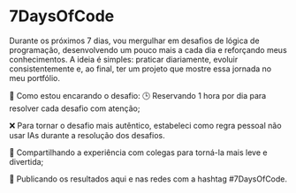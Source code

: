# 7DaysOfCode
Durante os próximos 7 dias, vou mergulhar em desafios de lógica de programação, desenvolvendo um pouco mais a cada dia e reforçando meus conhecimentos. A ideia é simples: praticar diariamente, evoluir consistentemente e, ao final, ter um projeto que mostre essa jornada no meu portfólio.

🔧 Como estou encarando o desafio:
🕒 Reservando 1 hora por dia para resolver cada desafio com atenção;

❌ Para tornar o desafio mais autêntico, estabeleci como regra pessoal não usar IAs durante a resolução dos desafios.

🤝 Compartilhando a experiência com colegas para torná-la mais leve e divertida;

📣 Publicando os resultados aqui e nas redes com a hashtag #7DaysOfCode.
